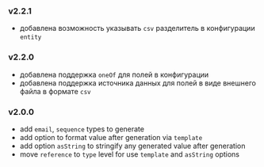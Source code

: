### v2.2.1
* добавлена возможность указывать `csv` разделитель в конфигурации `entity`
### v2.2.0
* добавлена поддержка `oneOf` для полей в конфигурации
* добавлена поддержка источника данных для полей в виде внешнего файла в формате `csv`
### v2.0.0
* add `email`, `sequence` types to generate
* add option to format value after generation via `template`
* add option `asString` to stringify any generated value after generation
* move `reference` to `type` level for use `template` and `asString` options
